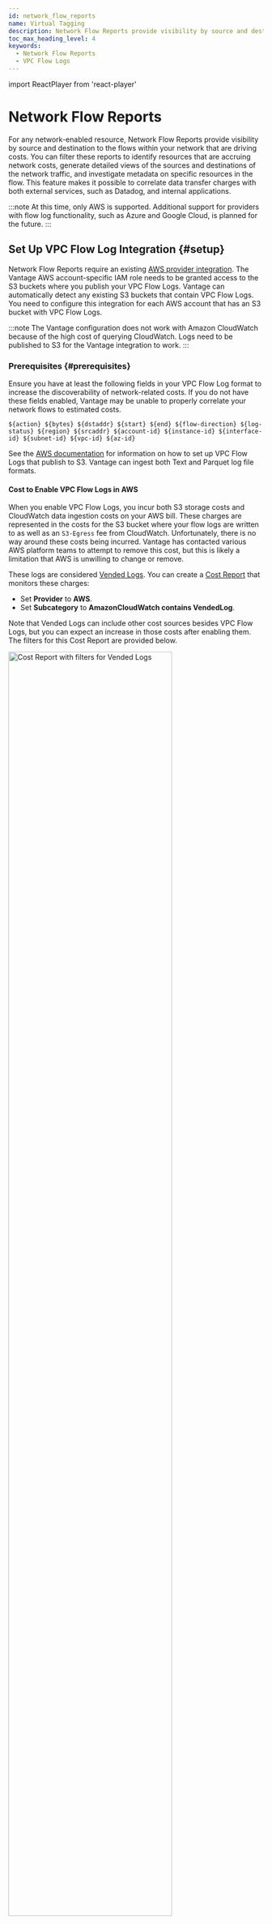 ```yaml
---
id: network_flow_reports
name: Virtual Tagging
description: Network Flow Reports provide visibility by source and destination to the flows within your network that are driving costs.
toc_max_heading_level: 4
keywords:
  - Network Flow Reports
  - VPC Flow Logs
---
```


import ReactPlayer from 'react-player'

# Network Flow Reports

For any network-enabled resource, Network Flow Reports provide visibility by source and destination to the flows within your network that are driving costs. You can filter these reports to identify resources that are accruing network costs, generate detailed views of the sources and destinations of the network traffic, and investigate metadata on specific resources in the flow. This feature makes it possible to correlate data transfer charges with both external services, such as Datadog, and internal applications.

:::note
At this time, only AWS is supported. Additional support for providers with flow log functionality, such as Azure and Google Cloud, is planned for the future.
:::

## Set Up VPC Flow Log Integration {#setup}

Network Flow Reports require an existing [AWS provider integration](/connecting_aws). The Vantage AWS account-specific IAM role needs to be granted access to the S3 buckets where you publish your VPC Flow Logs. Vantage can automatically detect any existing S3 buckets that contain VPC Flow Logs. You need to configure this integration for each AWS account that has an S3 bucket with VPC Flow Logs.

:::note
The Vantage configuration does not work with Amazon CloudWatch because of the high cost of querying CloudWatch. Logs need to be published to S3 for the Vantage integration to work.
:::

### Prerequisites {#prerequisites}

Ensure you have at least the following fields in your VPC Flow Log format to increase the discoverability of network-related costs. If you do not have these fields enabled, Vantage may be unable to properly correlate your network flows to estimated costs.

```
${action} ${bytes} ${dstaddr} ${start} ${end} ${flow-direction} ${log-status} ${region} ${srcaddr} ${account-id} ${instance-id} ${interface-id} ${subnet-id} ${vpc-id} ${az-id}
```

See the [AWS documentation](https://docs.aws.amazon.com/vpc/latest/userguide/flow-logs-s3.html#flow-logs-s3-create-flow-log) for information on how to set up VPC Flow Logs that publish to S3. Vantage can ingest both Text and Parquet log file formats.

#### Cost to Enable VPC Flow Logs in AWS

When you enable VPC Flow Logs, you incur both S3 storage costs and CloudWatch data ingestion costs on your AWS bill. These charges are represented in the costs for the S3 bucket where your flow logs are written to as well as an `S3-Egress` fee from CloudWatch. Unfortunately, there is no way around these costs being incurred. Vantage has contacted various AWS platform teams to attempt to remove this cost, but this is likely a limitation that AWS is unwilling to change or remove.

These logs are considered [Vended Logs](https://aws.amazon.com/cloudwatch/pricing/#Vended_Logs). You can create a [Cost Report](/cost_reports) that monitors these charges:

- Set **Provider** to **AWS**.
- Set **Subcategory** to **AmazonCloudWatch contains VendedLog**.

Note that Vended Logs can include other cost sources besides VPC Flow Logs, but you can expect an increase in those costs after enabling them. The filters for this Cost Report are provided below.

<div style={{display:"flex", justifyContent:"center"}}>
<img alt="Cost Report with filters for Vended Logs" width="80%" src="https://assets.vantage.sh/docs/vended-logs.png" />
</div>
<br/>

:::info
For more information about VPC Flow Logs pricing, see this [Cloud Cost Handbook article](https://handbook.vantage.sh/aws/services/vpc-flow-logs-pricing/).
:::

### Enable the Integration

1. From the top navigation bar, click **Active Resources**.
2. From the side navigation bar, select **Network Flow Reports**.
3. Click **Configure VPC Flow Logs**.
   :::note
   See the [Troubleshooting](/network_flow_reports#troubleshooting) section if you are running into issues with seeing some of your flow logs on the onboarding workflow.
   :::
4. All flow logs that have been synced as active resources in Vantage are displayed in the left panel of the onboarding workflow. Click the checkbox next to any listed flow log to select all log files. You can also click the down arrow to the right of any flow log and select or deselect specific log files listed.
   :::tip
   If you do not see specific flow log files, check whether they are [synced as active resources](https://console.vantage.sh/resources/new?filter={"||"%3A[{"^"%3A[{"%3D"%3A["provider_id"%2C1]}%2C{"||"%3A[{"%3D"%3A["type"%2C"ProviderResource%3A%3AAws%3A%3AVpcFlowLog"]}]}]}]}&resource_type=ProviderResource%3A%3AAws%3A%3AVpcFlowLog&title=VPC+Flow+Logs) in Vantage. Ensure that all accounts where there are flow logs have [active resources enabled](/active_resources/#aws-active-resources) in Vantage.
   :::
5. When you select the checkbox, the **Sync All** toggle is automatically enabled. You can disable this option if you do not want the files to automatically sync again each night.
6. The right panel contains instructions on how to get set up using the AWS CLI, AWS Management Console, or the [Vantage Terraform provider](/terraform). Select the tab for your preferred option. If you have multiple connected accounts with VPC Flow Logs, instructions or code samples are provided for each account.
7. After you run the code in the AWS CLI, deploy your Terraform configuration, or complete the steps in the AWS Management Console, click **Check Permissions**. A message is displayed that indicates whether the bucket permissions were successfully set up or if they are missing. A red **X** is displayed next to any buckets in the left panel that do not have sufficient permissions. Some log files may also be unsupported. See the [section below](/network_flow_reports#unsupported-logs) for details.
8. Once permissions are successfully set up, click **Connect**. A message is displayed that indicates your flow logs are being imported. Click **Check Import Status** to review the status of your integration. A **Processing…** status is displayed until the import is complete.

Data is usually available within 24 hours of initially enabling the integration. You will receive an email once the data import is complete. Vantage ingests your logs nightly.

### Unsupported Logs {#unsupported-logs}

When a particular log cannot be imported, Vantage displays either an `UNSUPPORTED TRAFFIC`, `UNSUPPORTED DESTINATION`, or `UNSUPPORTED LOG FORMAT` label next to the log name in the **Manage VPC Flow Logs** window. Hover your mouse over this label to see additional information about the issue.

<table>
  <tr>
    <th>Issue</th>
    <th>Description</th>
  </tr>
  <tr>
    <td><code>UNSUPPORTED TRAFFIC</code></td>
    <td>Vantage does not import any <code>REJECT</code> flows, nor any flows that do not generate corresponding costs.</td>
  </tr>
  <tr>
    <td><code>UNSUPPORTED DESTINATION</code></td>
    <td>This message is displayed if a log is going to any destination other than S3. Logs need to be published to S3 to be imported by Vantage.</td>
  </tr>
  <tr>
    <td><code>UNSUPPORTED LOG FORMAT</code></td>
    <td>Unsupported log format means that your log may be missing some required columns. Hover over the <code>UNSUPPORTED LOG FORMAT</code> label to see a list of missing columns. Ensure your logs contain the columns noted in the <a href="/network_flow_reports#prerequisites">Prerequisites</a> section.</td>
  </tr>
</table>

### Troubleshooting {#troubleshooting}

When you click **Check Permissions** during the onboarding process, an error is displayed when you the correct permissions are not set up. Ensure that you add the correct permissions displayed in the onboarding workflow for _each_ account.

#### KMS Encrypted Buckets

An error is displayed for buckets that are encrypted with AWS Key Management Service (KMS). You will need to either remove encryption on these buckets or provide Vantage the necessary permissions to decrypt (i.e., `kms:Decrypt`).

#### No Logs Displayed

You may see a message indicating _No VPC flow logs with log destination found. If you have recently created these resources it may take up to 24 hours for Vantage to sync the metadata._ Wait at least 24 hours if you recently created new resources. This can also be an issue if you have not enabled active resource syncing. To enable syncing:

1. Navigate to the [Workspaces](https://console.vantage.sh/settings/workspaces) section of the console.
2. Select the workspace your AWS integration is set up.
3. At the top, ensure **Active Resource Syncing** is turned on.

<div style={{display:"flex", justifyContent:"center"}}>
<img alt="Active Resource Syncing in the Workspaces UI" width="80%" src="https://assets.vantage.sh/docs/active-resource-sync.png" />
</div>

### Manage Existing Integrations

You can view your integration status and add additional flow logs from the [VPC Flow Logs integration](https://console.vantage.sh/settings/aws?vpc_flow_logs=true) page. At the top of the **Manage Connected VPC Flow Logs** panel, click **Manage**. The **Manage Flow Logs** pop-up window is displayed. After the initial import, you can perform the following actions from this window:

- Select additional S3 buckets and logs to sync
- Deselect an S3 bucket or log files to remove the bucket from syncing

:::note
If you add additional fields to your VPC Flow Log format in AWS, and you already sync these logs to Vantage, this new data will be imported to Vantage on the next nightly import.
:::

## Create a New Network Flow Report

Follow the steps below to create a new Network Flow Report:

1. From the top navigation, click **Active Resources**.
2. From the side navigation, click **Network Flow Reports**. All your existing Network Flow Reports are displayed, along with who created the report and the date it was created.
   :::tip
   Three reports are provided, by default, on this page: _All Network Flow Logs_, _Cross-AZ Traffic_, and _Public Traffic Destinations_. See the [Network Flow Report Examples section](/network_flow_reports#nfr-examples) below for tips on how to get started with these reports.
   :::
3. To create a new report, click **New Network Flow Report**.
4. A new Network Flow Report is displayed.

   - At the top of the report, a [Sankey diagram](https://en.wikipedia.org/wiki/Sankey_diagram) is provided. This diagram shows different network flows, based on your selected filters and grouping criteria. For example, in the image below, the nodes on the left side of the diagram show the sources of network traffic. Links, or network flows, flow from the nodes to their traffic destination (in this example, cross-AZ or public). The width of each flow corresponds with the volume of traffic or estimated cost, based on your settings, and the color corresponds with the source of the node (e.g., yellow for _public_ in the example below).
   <div style={{display:"flex", justifyContent:"center"}}>
   <img alt="Sample Network Flow Report with cross-AZ and public traffic" width="100%" src="https://assets.vantage.sh/docs/nfr-start.png" />
   </div>
   - In the table below the diagram, the network flow information is displayed along with the volume of traffic (in bytes). The table is sorted in descending order by the **Estimated Cost** column. Click any column header to change the sort order. Each flow shows the estimated cost associated with that specific traffic route, helping you identify the most expensive data transfers. (See the [section below](/network_flow_reports#estimated-cost) for details on how the Estimated Cost column is calculated.)
   - For each listed resource, a link to the [**Active Resources** screen](/active_resources) is provided. Click this link to view additional metadata about the resource. From the **Active Resources** screen, click the **Relationships** tab to view any associated resources, such as a corresponding IGW for a VPC resource.

5. You can update the criteria displayed in the Sankey diagram with the following options:
   - By default, both egress and ingress traffic are displayed. Expand the **Flow Direction** menu above the diagram to change the flow to only **Egress** or **Ingress**.
    :::note
    This filter depends on whether `flow_direction` is present in your VPC Flow Log format. If `flow_direction` is not present in your VPC Flow Log format, then a _No data available in table_ message is displayed on the report. See the [Prerequisites section](/network_flow_reports#prerequisites) for the recommended VPC Flow Log format. To add the field to your format, create a new VPC Flow Log configuration that includes the `flow_direction` field.
    :::
    :::note
     By default, Vantage ingests network flows into your account daily and keeps the data available for one week. For Enterprise customers, this retention period can be adjusted. Contact [support@vantage.sh](mailto:support@vantage.sh) if you need a longer retention period.
    :::
   - You can move the columns in the table at the bottom to visualize different flows. The diagram is also updated to depict the new order in the table.
   <details><summary>Click to view example image</summary>
       <div style={{ 
        display: "flex", 
        justifyContent: "center" 
    }}>
        <div style={{ 
        boxShadow: "0 0 10px rgba(0, 0, 0, 0.2)", 
        borderRadius: "10px", 
        width: "100%",
        overflow: "hidden" 
        }}>
        <ReactPlayer 
            playing 
            muted 
            loop
            playsinline
            url='https://assets.vantage.sh/docs/nfr-move-column.mp4' 
            width="100%"
            height="100%"
            alt="A column in the table is clicked and dragged to a new location"
        />
        </div>
    </div>
   </details>
   - You can also filter and group/add more columns to the report. See the next section for details.
6. To save the report, from the top right of the screen, click **Save as New**. Enter a report name, then click **Save**. (To edit this name, click the pencil icon in the breadcrumbs above the chart, next to the report's name.)

## Filter and Group a Network Flow Report

By default, a Network Flow Report is grouped by the following fields:

- Source Resource UUID
- Peer Resource UUID
- Traffic Category

You can filter and group by multiple criteria in Network Flow Reports. Expand the box below to see all available filter and grouping criteria with a description of each option.

<details>
    <summary>Click to view all fields</summary>
        <table>
        <tr>
            <th>Vantage Field</th>
            <th>Description</th>
            <th>Example</th>
        </tr>
        <tr>
            <td>Account ID</td>
            <td>AWS account ID of the source network</td>
            <td>production, 123456789012</td>
        </tr>
        <tr>
            <td>Availability Zone ID</td>
            <td>ID of the source Availability Zone</td>
            <td>us-east-1a</td>
        </tr>
        <tr>
            <td>Destination Address</td>
            <td>Specific IP address that identifies the location of where the traffic is being sent</td>
            <td>An IP, like 1.23.456.90</td>
        </tr>
        <tr>
            <td>Destination Hostname</td>
            <td>Domain name that corresponds with the IP address of the destination <i>(see note below table)</i></td>
            <td>01234.broadband.com<br/><br/>OR<br/><br/>Datadog<br/><br/>A <code>dsthostname:null</code> value means Vantage is unable to reverse DNS the <code>dst_address</code> IP address.</td>
        </tr>
        <tr>
            <td>Flow Direction</td>
            <td>Movement of network traffic relative to a specific network interface</td>
            <td>Ingress or egress</td>
        </tr>
        <tr>
            <td>Interface ID</td>
            <td>Source ENI ID</td>
            <td>eni-001d78b2agh4caa05</td>
        </tr>
        <tr>
            <td>Instance ID</td>
            <td>Source instance ID</td>
            <td>i-0b22a22eec53b9321</td>
        </tr>
        <tr>
            <td>Peer Resource UUID</td>
            <td>Destination resource ARN or tag (if available)</td>
            <td>eni-c123ab7f9c55af9a6d<br/><br/>OR<br/><br/>example-tag</td>
        </tr>
        <tr>
            <td>Peer Account ID</td>
            <td>Destination account ID</td>
            <td>production, 123456789012</td>
        </tr>
        <tr>
            <td>Peer VPC ID</td>
            <td>Destination VPC ID</td>
            <td>vpc-12a34567b8g8a03ef</td>
        </tr>
        <tr>
            <td>Peer Region ID</td>
            <td>AWS Region of destination</td>
            <td>us-west-2</td>
        </tr>
        <tr>
            <td>Peer Availability Zone ID</td>
            <td>ID of the Availability Zone for the destination</td>
            <td>us-east-1b</td>
        </tr>
        <tr>
            <td>Peer Subnet ID</td>
            <td>Destination subnet ID</td>
            <td>subnet-123ab7f9c55af9a6d</td>
        </tr>
        <tr>
            <td>Peer Interface ID</td>
            <td>Destination ENI ID</td>
            <td>eni-001d78b2agh4caa12</td>
        </tr>
        <tr>
            <td>Peer Instance ID</td>
            <td>Destination instance ID</td>
            <td>i-0b22a22eec53b9321</td>
        </tr>
        <tr>
            <td>Region</td>
            <td>AWS Region of the source</td>
            <td>us-east-1</td>
        </tr>
        <tr>
            <td>Resource UUID</td>
            <td>Source resource ARN or tag (if available)</td>
            <td>eni-c123ab7f9c55af9a6d<br/><br/>OR<br/><br/>example-tag</td>
        </tr>
        <tr>
            <td>Source Address</td>
            <td>Specific IP address from which the network traffic originates</td>
            <td>An IP, like 1.23.456.90</td>
        </tr>
        <tr>
            <td>Source Hostname</td>
            <td>Domain name that corresponds with the IP address of the source <i>(see note below table)</i></td>
            <td>100.123.456.789.bc.googleusercontent.com<br/><br/>OR<br/><br/>Datadog</td>
        </tr>
        <tr>
            <td>Subnet ID</td>
            <td>ID of the source subnet</td>
            <td>subnet-123ab7f9c55af9a6d</td>
        </tr>
        <tr>
            <td>Traffic Category</td>
            <td>The type of traffic</td>
            <td>public, cross-AZ, cross-region, unknown<br/><br/>An <code>Unknown</code> value means Vantage is unable to categorize the type of traffic based on the available metadata.</td>
        </tr>
        <tr>
            <td>Traffic Path</td>
            <td>Path traffic takes to reach the destination, such as through a virtual private gateway</td>
            <td>
                <ul>
                    <li>In VPC</li>
                    <li>Internet Gateway or Gateway VPC Endpoint</li>
                    <li>Virtual Private Gateway</li>
                    <li>Intra-Region VPC Peering</li>
                    <li>Inter-Region VPC Peering</li>
                    <li>Local Gateway</li>
                    <li>Gateway VPC Endpoint (Nitro-based instances)</li>
                    <li>Internet Gateway (Nitro-based instances)</li>
                </ul>
            </td>
        </tr>
        <tr>
            <td>VPC ID</td>
            <td>ID of the source VPC</td>
            <td>vpc-12a34567b8g8a03ef</td>
        </tr>
        </table>

:::note
To derive the hostname, Vantage checks against some hardcoded IP ranges, and then falls back to reverse DNS lookup for the IPs. If you have services with known IP ranges you want added, contact [support@vantage.sh](mailto:support@vantage.sh).
:::

</details>

### Apply Filter Criteria

You can add additional fields via grouping and filtering criteria. To add a new filter:

1. Click the **Filters** button on the top left of the diagram.
   - The **AWS costs where...** tile is displayed. Click **+ New Rule**.
   - From the filter dropdown menu, select an option, like **Account ID**, **Instance ID**, etc.
   - Two additional dropdown menus are displayed. Select **is**, **is not**, **contains**, or **does not contain** based on your desired filter criteria, then select one or more values from the second dropdown menu. For **contains** or **does not contain,** enter any text criteria to filter by.
     :::note
     If you are unable to see any values for a filter, this means that you are not capturing this information in your VPC Flow Logs format, and therefore, Vantage is unable to import this data.
     :::
   - Click **Add**.
   <details><summary>Click to view example image</summary>
       <div style={{ 
        display: "flex", 
        justifyContent: "center" 
    }}>
        <div style={{ 
        boxShadow: "0 0 10px rgba(0, 0, 0, 0.2)", 
        borderRadius: "10px", 
        width: "100%",
        overflow: "hidden" 
        }}>
        <ReactPlayer 
            playing 
            muted 
            controls
            playsinline
            loop
            url='https://assets.vantage.sh/docs/nfr-filtering.mp4'
            alt= "A report is filtered to public traffic" 
            width="100%"
            height="100%"
        />
        </div>
    </div>
   </details>
2. You can optionally edit your existing rule or add additional filter criteria.
   - To edit the rule you just created, select the rule, make your changes, and click **Add**.
   - If you want to add a rule to filter multiple criteria, such as filter by certain Regions and another rule to filter by certain Destination Hostnames, click **+ New Rule**. Add the additional criteria and click **Add**.
   - To add a separate rule set, above the filter set, click **+ New Filter**. This rule set will be displayed as **Or AWS costs where...** on the new tile.
   - To delete a rule set, click the trashcan icon on the top right of the rule set.
   <details><summary>Click to view example image</summary>
       <div style={{ 
        display: "flex", 
        justifyContent: "center" 
    }}>
        <div style={{ 
        boxShadow: "0 0 10px rgba(0, 0, 0, 0.2)", 
        borderRadius: "10px", 
        width: "100%",
        overflow: "hidden" 
        }}>
        <ReactPlayer 
            playing 
            muted 
            controls
            playsinline
            loop
            url='https://assets.vantage.sh/docs/nfr-other-filters.mp4'
            alt= "Additional filter options and filter sets are added to the report" 
            width="100%"
            height="100%"
        />
        </div>
    </div>
   </details>
3. Above the rule set(s), click **Apply**. The diagram will update with your existing filter criteria.

### Apply Grouping Criteria

To add additional columns to the table and diagram, expand the **Group By** menu. Select or deselect grouping criteria. As you add grouping criteria, additional nodes and flows are displayed on the diagram. Additional columns are also added to the table for any new grouping criteria.

<div style={{ display: "flex", justifyContent: "center" }}>
    <div style={{ 
        boxShadow: "0 0 10px rgba(0, 0, 0, 0.2)", 
        borderRadius: "10px", 
        width: "100%",
        overflow: "hidden" 
    }}>
    <ReactPlayer 
        playing 
        muted 
        playsinline
        loop
        url='https://assets.vantage.sh/docs/nfr-group.mp4'
        alt= "A report is grouped for traffic type" 
        width="100%"
        height="100%"
    />
    </div>
</div>

### Adjust Flow Weight {#flow-weight}

By default, the Sankey diagram is weighted by estimated cost. You can change this view to be weighted by bytes, or volume. Above the chart, click the **Flow Weight** menu and select **Costs** or **Bytes**. The Sankey diagram is updated accordingly. When you hover over a flow, the corresponding cost or volume in bytes is displayed in the tooltip.

<div style={{ display: "flex", justifyContent: "center" }}>
    <div style={{ 
        boxShadow: "0 0 10px rgba(0, 0, 0, 0.2)", 
        borderRadius: "10px", 
        width: "100%",
        overflow: "hidden" 
    }}>
    <ReactPlayer 
        playing 
        muted 
        playsinline
        loop
        url='https://assets.vantage.sh/docs/nfr-flow.mp4'
        alt="The Flow Direction menu is toggled to show options for Costs and Bytes." 
        width="100%"
        height="100%"
    />
    </div>
</div>

## View Flow Log Metadata

For certain grouping criteria, you can view additional details about specific resources. Vantage provides this information when it can fetch provider resource metadata. If Vantage can resolve the IP address for the Source Address and Destination Address grouping criteria, it will also provide metadata for these groupings.

1. Expand the **Group By** menu and add one or more of the following options to your grouping criteria:
   - Interface ID/Peer Interface ID
   - Subnet ID/Peer Subnet ID
   - VPC ID/Peer VPC ID
   - UUID/Peer UUID
2. In the table, select the row for any resource. The **Flow Log Metadata** panel is displayed on the right side of the screen. Data is provided for the **Peer** and **Peer Resource**. In this panel, click the link for any listed resource to see a provider resource report displayed.

<div style={{ display: "flex", justifyContent: "center" }}>
    <div style={{ 
        boxShadow: "0 0 10px rgba(0, 0, 0, 0.2)", 
        borderRadius: "10px", 
        width: "100%",
        overflow: "hidden" 
    }}>
    <ReactPlayer 
        playing 
        muted 
        playsinline
        loop
        url='https://assets.vantage.sh/docs/nfr-metadata.mp4'
        alt="A report is grouped by VPC ID. Then, a resource is selected and the metadata panel is displayed." 
        width="100%"
        height="100%"
    />
    </div>
</div>

## Estimated Cost Calculation for Network Flows {#estimated-cost}

The estimated cost for each flow is calculated by applying your blended data transfer rates to the flow of traffic. For example, if a flow is moving between one subnet to another and those subnets are in different Availability Zones, Vantage applies your cross-AZ data transfer rate to those bytes.

:::note
Because data transfer rates can be tiered, and the metadata associated with the destination may change, this calculation is a best-effort calculation; however, it does help to identify cost hotspots within your network.
:::

The flow logs cost calculation is based on the following formula:

$$
Estimated\ Cost=\sum_{i=1}^{N} (Rate_{i} \times Volume_{i})
$$

- $N$ is the total number of data flows.
- $R_i$ is the rate (cost per unit of data) for the $i$-th flow.
- $V_i$ is the volume of data transferred for the $i$-th flow.

Vantage first identifies the different flows of data within your network. It uses information provided within the AWS Cost and Usage Reports (CUR) to determine the specific rate (cost per unit of data) that applies to each type of data flow (e.g., cross-AZ, public). Each rate for each data flow is multiplied by the amount of data transferred in that flow. The estimated cost is then determined by the sum of these products.

## Network Costs on Cost Reports

On [Cost Reports](/cost_reports), for resources that generate network traffic costs (e.g., NAT Gateways), a **Network Costs** button is displayed in the Cost Report list. Click this button to view a Network Flow Report that is filtered to flows coming from that specific resource.

The below Cost Report is grouped by **Service** and **Resource**.

<div style={{display:"flex", justifyContent:"center"}}>
  <img alt="Network Costs option on a Cost Report" width="100%" src="https://assets.vantage.sh/docs/nfr-cost-report.png" />
</div>

## Network Flow Report Examples {#nfr-examples}

The following examples demonstrate common scenarios for using Network Flow Reports. These examples are based on the three reports that Vantage provides by default: _All Network Flow Logs_, _Cross-AZ Traffic_, and _Public Traffic Destinations_.

<div style={{display:"flex", justifyContent:"center"}}>
<img alt="Sample Network Flow Report with cross-AZ and public traffic" width="80%" src="https://assets.vantage.sh/docs/nfr-sample.png" />
</div>

### Example 1: View All Network Traffic

The **All Network Flow Logs** report shows all your network flows. The flow’s Resource UUID and Peer Resource UUID are provided as well as the traffic category (e.g., public). Review this report to get a high-level view of all your traffic flows.

<div style={{display:"flex", justifyContent:"center"}}>
    <img alt="Sample Network Flow Report with cross-AZ and public traffic" width="100%" src="https://assets.vantage.sh/docs/nfr-start.png" />
</div>

### Example 2: Identify Cross-AZ Traffic

Cross-AZ data transfer within AWS incurs higher costs compared to intra-AZ data transfer. [According to AWS](https://aws.amazon.com/ec2/pricing/on-demand/#Data_Transfer), “For data transferred between a Local Zone and an Availability Zone within the same AWS Region, "in" to and "out" from Amazon EC2 in the Local Zone” data is charged at $0.01/GB for _both_ transfer in and transfer out. Transferring data between AZs requires more network bandwidth compared to transferring data within the same AZ. This additional bandwidth consumption contributes to higher costs.

In the provided cross-AZ report, you can view all cross-AZ traffic along with flow size and estimated cost. The **Peer Availability Zone ID** column shows exactly where the traffic is flowing. You can see both the source and peer AZs along with the associated source and peer resources.

<div style={{display:"flex", justifyContent:"center"}}>
    <img alt="Sample Network Flow Report with all cross-AZ traffic" width="100%" src="https://assets.vantage.sh/docs/nfr-az.png" />
</div>

Review the highest-costing flows and consider the following tips:

- Try to place dependent resources within the same AZ to minimize cross-AZ data transfer.
- Use [VPC endpoints](https://docs.aws.amazon.com/vpc/latest/privatelink/privatelink-access-aws-services.html) to route traffic internally within AWS, reducing the need for cross-AZ traffic. This can help in minimizing data transfer costs and enhance security by keeping everything in the same VPC.

### Example 3: Examine Public Traffic

When monitoring network costs, analyzing public traffic can reveal significant insights about where your traffic is going when it reaches the public internet. By analyzing destination details, you can ensure that traffic is taking the correct path or is going only to trusted and necessary endpoints. In this report, the **Destination Hostname** grouping/column provides a human-readable format of the destination, helping you quickly identify known destination services or endpoints.

<div style={{display:"flex", justifyContent:"center"}}>
    <img alt="Sample Network Flow Report with all public traffic" width="100%" src="https://assets.vantage.sh/docs/nfr-public.png" />
</div>

Vantage identifies hostnames using a reverse DNS lookup, or when vendors publish static IP address ranges, such as Datadog, Vantage can associate these IP addresses with the name of the service. The **Destination Address** provides the exact IP address, which is useful for detailed analysis to ensure traffic is reaching the intended destinations.

Examine this report to understand which resources are generating public traffic and where that traffic is going. Consider whether you might use alternative services, like AWS [Direct Connect](https://aws.amazon.com/directconnect/), [CloudFront](https://aws.amazon.com/cloudfront/), or [PrivateLink](https://docs.aws.amazon.com/whitepapers/latest/aws-vpc-connectivity-options/aws-privatelink.html), to optimize data transfer and reduce costs.
